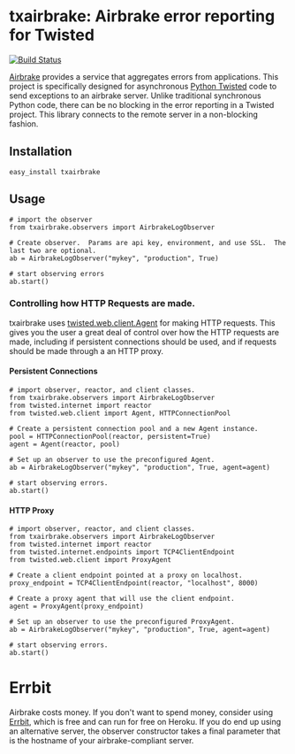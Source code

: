 # txairbrake: Airbrake error reporting for Twisted
[![Build Status](https://secure.travis-ci.org/bmuller/txairbrake.png?branch=master)](https://travis-ci.org/bmuller/txairbrake)

[Airbrake](http://www.airbrake.io) provides a service that aggregates errors from applications.  This project is specifically designed for asynchronous [Python Twisted](http://twistedmatrix.com) code to send exceptions to an airbrake server.  Unlike traditional synchronous Python code, there can be no blocking in the error reporting in a Twisted project.  This library connects to the remote server in a non-blocking fashion.

## Installation

    easy_install txairbrake

## Usage

    # import the observer
    from txairbrake.observers import AirbrakeLogObserver

    # Create observer.  Params are api key, environment, and use SSL.  The last two are optional.
    ab = AirbrakeLogObserver("mykey", "production", True)

    # start observing errors
    ab.start()

### Controlling how HTTP Requests are made.

txairbrake uses [twisted.web.client.Agent](http://twistedmatrix.com/documents/current/api/twisted.web.client.Agent.html)
for making HTTP requests.  This gives you the user a great deal of control over how the HTTP requests are made, including
if persistent connections should be used, and if requests should be made through a an HTTP proxy.

#### Persistent Connections

    # import observer, reactor, and client classes.
    from txairbrake.observers import AirbrakeLogObserver
    from twisted.internet import reactor
    from twisted.web.client import Agent, HTTPConnectionPool

    # Create a persistent connection pool and a new Agent instance.
    pool = HTTPConnectionPool(reactor, persistent=True)
    agent = Agent(reactor, pool)

    # Set up an observer to use the preconfigured Agent.
    ab = AirbrakeLogObserver("mykey", "production", True, agent=agent)

    # start observing errors.
    ab.start()

#### HTTP Proxy

    # import observer, reactor, and client classes.
    from txairbrake.observers import AirbrakeLogObserver
    from twisted.internet import reactor
    from twisted.internet.endpoints import TCP4ClientEndpoint
    from twisted.web.client import ProxyAgent

    # Create a client endpoint pointed at a proxy on localhost.
    proxy_endpoint = TCP4ClientEndpoint(reactor, "localhost", 8000)

    # Create a proxy agent that will use the client endpoint.
    agent = ProxyAgent(proxy_endpoint)

    # Set up an observer to use the preconfigured ProxyAgent.
    ab = AirbrakeLogObserver("mykey", "production", True, agent=agent)

    # start observing errors.
    ab.start()

# Errbit
Airbrake costs money.  If you don't want to spend money, consider using [Errbit](https://github.com/errbit/errbit), which is free and can run for free on Heroku.  If you do end up using an alternative server, the observer constructor takes a final parameter that is the hostname of your airbrake-compliant server.
